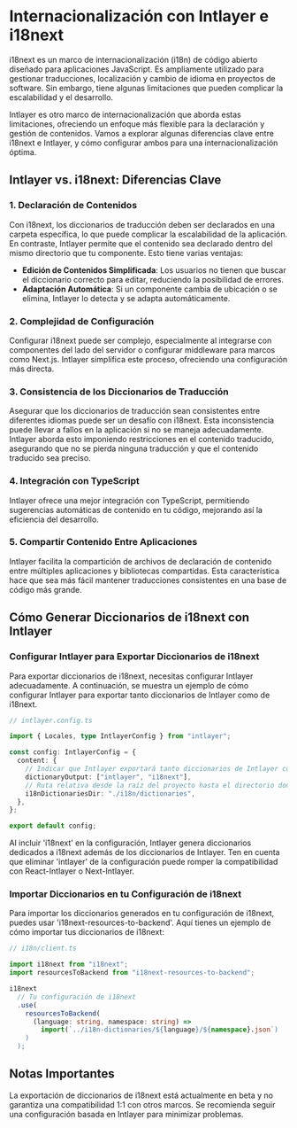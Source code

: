 # Internacionalización con Intlayer e i18next

i18next es un marco de internacionalización (i18n) de código abierto diseñado para aplicaciones JavaScript. Es ampliamente utilizado para gestionar traducciones, localización y cambio de idioma en proyectos de software. Sin embargo, tiene algunas limitaciones que pueden complicar la escalabilidad y el desarrollo.

Intlayer es otro marco de internacionalización que aborda estas limitaciones, ofreciendo un enfoque más flexible para la declaración y gestión de contenidos. Vamos a explorar algunas diferencias clave entre i18next e Intlayer, y cómo configurar ambos para una internacionalización óptima.

## Intlayer vs. i18next: Diferencias Clave

### 1. Declaración de Contenidos

Con i18next, los diccionarios de traducción deben ser declarados en una carpeta específica, lo que puede complicar la escalabilidad de la aplicación. En contraste, Intlayer permite que el contenido sea declarado dentro del mismo directorio que tu componente. Esto tiene varias ventajas:

- **Edición de Contenidos Simplificada**: Los usuarios no tienen que buscar el diccionario correcto para editar, reduciendo la posibilidad de errores.
- **Adaptación Automática**: Si un componente cambia de ubicación o se elimina, Intlayer lo detecta y se adapta automáticamente.

### 2. Complejidad de Configuración

Configurar i18next puede ser complejo, especialmente al integrarse con componentes del lado del servidor o configurar middleware para marcos como Next.js. Intlayer simplifica este proceso, ofreciendo una configuración más directa.

### 3. Consistencia de los Diccionarios de Traducción

Asegurar que los diccionarios de traducción sean consistentes entre diferentes idiomas puede ser un desafío con i18next. Esta inconsistencia puede llevar a fallos en la aplicación si no se maneja adecuadamente. Intlayer aborda esto imponiendo restricciones en el contenido traducido, asegurando que no se pierda ninguna traducción y que el contenido traducido sea preciso.

### 4. Integración con TypeScript

Intlayer ofrece una mejor integración con TypeScript, permitiendo sugerencias automáticas de contenido en tu código, mejorando así la eficiencia del desarrollo.

### 5. Compartir Contenido Entre Aplicaciones

Intlayer facilita la compartición de archivos de declaración de contenido entre múltiples aplicaciones y bibliotecas compartidas. Esta característica hace que sea más fácil mantener traducciones consistentes en una base de código más grande.

## Cómo Generar Diccionarios de i18next con Intlayer

### Configurar Intlayer para Exportar Diccionarios de i18next

Para exportar diccionarios de i18next, necesitas configurar Intlayer adecuadamente. A continuación, se muestra un ejemplo de cómo configurar Intlayer para exportar tanto diccionarios de Intlayer como de i18next.

```typescript
// intlayer.config.ts

import { Locales, type IntlayerConfig } from "intlayer";

const config: IntlayerConfig = {
  content: {
    // Indicar que Intlayer exportará tanto diccionarios de Intlayer como de i18next
    dictionaryOutput: ["intlayer", "i18next"],
    // Ruta relativa desde la raíz del proyecto hasta el directorio donde se exportarán los diccionarios de i18n
    i18nDictionariesDir: "./i18n/dictionaries",
  },
};

export default config;
```

Al incluir 'i18next' en la configuración, Intlayer genera diccionarios dedicados a i18next además de los diccionarios de Intlayer. Ten en cuenta que eliminar 'intlayer' de la configuración puede romper la compatibilidad con React-Intlayer o Next-Intlayer.

### Importar Diccionarios en tu Configuración de i18next

Para importar los diccionarios generados en tu configuración de i18next, puedes usar 'i18next-resources-to-backend'. Aquí tienes un ejemplo de cómo importar tus diccionarios de i18next:

```typescript
// i18n/client.ts

import i18next from "i18next";
import resourcesToBackend from "i18next-resources-to-backend";

i18next
  // Tu configuración de i18next
  .use(
    resourcesToBackend(
      (language: string, namespace: string) =>
        import(`../i18n-dictionaries/${language}/${namespace}.json`)
    )
  );
```

## Notas Importantes

La exportación de diccionarios de i18next está actualmente en beta y no garantiza una compatibilidad 1:1 con otros marcos. Se recomienda seguir una configuración basada en Intlayer para minimizar problemas.

